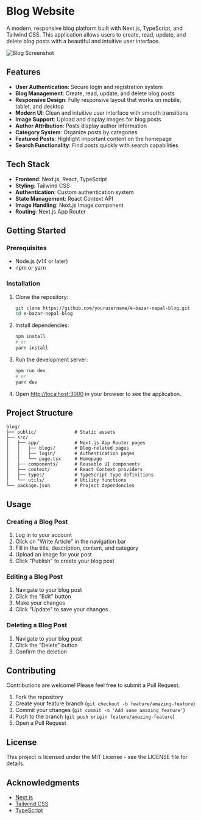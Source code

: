 #  Blog Website

A modern, responsive blog platform built with Next.js, TypeScript, and Tailwind CSS. This application allows users to create, read, update, and delete blog posts with a beautiful and intuitive user interface.

![Blog Screenshot](https://via.placeholder.com/800x400?text=E-Bazar+Nepal+Blog)

## Features

- **User Authentication**: Secure login and registration system
- **Blog Management**: Create, read, update, and delete blog posts
- **Responsive Design**: Fully responsive layout that works on mobile, tablet, and desktop
- **Modern UI**: Clean and intuitive user interface with smooth transitions
- **Image Support**: Upload and display images for blog posts
- **Author Attribution**: Posts display author information
- **Category System**: Organize posts by categories
- **Featured Posts**: Highlight important content on the homepage
- **Search Functionality**: Find posts quickly with search capabilities

## Tech Stack

- **Frontend**: Next.js, React, TypeScript
- **Styling**: Tailwind CSS
- **Authentication**: Custom authentication system
- **State Management**: React Context API
- **Image Handling**: Next.js Image component
- **Routing**: Next.js App Router

## Getting Started

### Prerequisites

- Node.js (v14 or later)
- npm or yarn

### Installation

1. Clone the repository:
   ```bash
   git clone https://github.com/yourusername/e-bazar-nepal-blog.git
   cd e-bazar-nepal-blog
   ```

2. Install dependencies:
   ```bash
   npm install
   # or
   yarn install
   ```

3. Run the development server:
   ```bash
   npm run dev
   # or
   yarn dev
   ```

4. Open [http://localhost:3000](http://localhost:3000) in your browser to see the application.

## Project Structure

```
blog/
├── public/              # Static assets
├── src/
│   ├── app/             # Next.js App Router pages
│   │   ├── blogs/       # Blog-related pages
│   │   ├── login/       # Authentication pages
│   │   └── page.tsx     # Homepage
│   ├── components/      # Reusable UI components
│   ├── context/         # React Context providers
│   ├── types/           # TypeScript type definitions
│   └── utils/           # Utility functions
└── package.json         # Project dependencies
```

## Usage

### Creating a Blog Post

1. Log in to your account
2. Click on "Write Article" in the navigation bar
3. Fill in the title, description, content, and category
4. Upload an image for your post
5. Click "Publish" to create your blog post

### Editing a Blog Post

1. Navigate to your blog post
2. Click the "Edit" button
3. Make your changes
4. Click "Update" to save your changes

### Deleting a Blog Post

1. Navigate to your blog post
2. Click the "Delete" button
3. Confirm the deletion

## Contributing

Contributions are welcome! Please feel free to submit a Pull Request.

1. Fork the repository
2. Create your feature branch (`git checkout -b feature/amazing-feature`)
3. Commit your changes (`git commit -m 'Add some amazing feature'`)
4. Push to the branch (`git push origin feature/amazing-feature`)
5. Open a Pull Request

## License

This project is licensed under the MIT License - see the LICENSE file for details.

## Acknowledgments

- [Next.js](https://nextjs.org/)
- [Tailwind CSS](https://tailwindcss.com/)
- [TypeScript](https://www.typescriptlang.org/) 